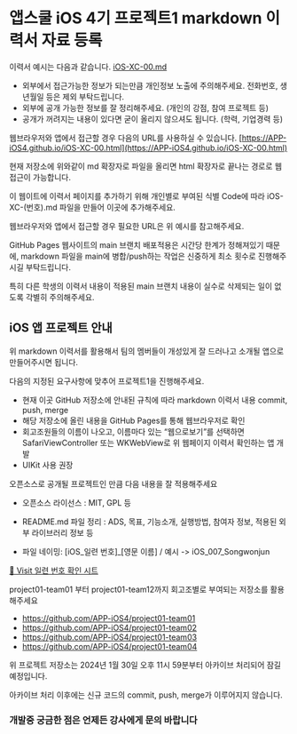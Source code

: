 # 앱스쿨 iOS 4기 프로젝트1 markdown 이력서 자료 등록

이력서 예시는 다음과 같습니다. [iOS-XC-00.md](./iOS-XC-00.md)

- 외부에서 접근가능한 정보가 되는만큼 개인정보 노출에 주의해주세요. 전화번호, 생년월일 등은 제외 부탁드립니다.
- 외부에 공개 가능한 정보를 잘 정리해주세요. (개인의 강점, 참여 프로젝트 등)
- 공개가 꺼려지는 내용이 있다면 굳이 올리지 않으셔도 됩니다. (학력, 기업경력 등)

웹브라우저와 앱에서 접근할 경우 다음의 URL를 사용하실 수 있습니다. [https://APP-iOS4.github.io/iOS-XC-00.html](https://APP-iOS4.github.io/iOS-XC-00.html)

현재 저장소에 위와같이 md 확장자로 파일을 올리면 html 확장자로 끝나는 경로로 웹 접근이 가능합니다.

이 웹이트에 이력서 페이지를 추가하기 위해 개인별로 부여된 식별 Code에 따라 iOS-XC-(번호).md 파일을 만들어 이곳에 추가해주세요.

웹브라우저와 앱에서 접근할 경우 필요한 URL은 위 예시를 참고해주세요.

GitHub Pages 웹사이트의 main 브랜치 배포적용은 시간당 한계가 정해져있기 때문에, markdown 파일을 main에 병합/push하는 작업은 신중하게 최소 횟수로 진행해주시길 부탁드립니다.

특히 다른 학생의 이력서 내용이 적용된 main 브랜치 내용이 실수로 삭제되는 일이 없도록 각별히 주의해주세요.


## iOS 앱 프로젝트 안내

위 markdown 이력서를 활용해서 팀의 멤버들이 개성있게 잘 드러나고 소개될 앱으로 만들어주시면 됩니다.

다음의 지정된 요구사항에 맞추어 프로젝트1을 진행해주세요. 
- 현재 이곳 GitHub 저장소에 안내된 규칙에 따라 markdown 이력서 내용 commit, push, merge
- 해당 저장소에 올린 내용을 GitHub Pages를 통해 웹브라우저로 확인
- 회고조원들의 이름이 나오고, 이름마다 있는 “웹으로보기”를 선택하면 SafariViewController 또는 WKWebView로 위 웹페이지 이력서 확인하는 앱 개발
- UIKit 사용 권장

오픈소스로 공개될 프로젝트인 만큼 다음 내용을 잘 적용해주세요
- 오픈소스 라이선스 : MIT, GPL 등
- README.md 파일 정리 : ADS, 목표, 기능소개, 실행방법, 참여자 정보, 적용된 외부 라이브러리 정보 등


-  파일 네이밍: [iOS_일련 번호]_[영문 이름] / 예시 -> iOS_007_Songwonjun

[🚗 Visit 일련 번호 확인 시트](https://docs.google.com/spreadsheets/d/1Of3xDkFY1DFipEDp25xhJxWN4zZxvTLX6kjrClagIPw/edit?usp=sharing)

project01-team01 부터 project01-team12까지 회고조별로 부여되는 저장소를 활용해주세요

- https://github.com/APP-iOS4/project01-team01
- https://github.com/APP-iOS4/project01-team02
- https://github.com/APP-iOS4/project01-team03
- https://github.com/APP-iOS4/project01-team04

위 프로젝트 저장소는 2024년 1월 30일 오후 11시 59분부터 아카이브 처리되어 잠길 예정입니다.

아카이브 처리 이후에는 신규 코드의 commit, push, merge가 이루어지지 않습니다.

### 개발중 궁금한 점은 언제든 강사에게 문의 바랍니다
